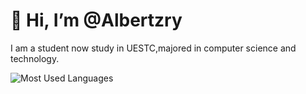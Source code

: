 # 👋 Hi, I’m @Albertzry
I am a student now study in UESTC,majored in computer science and technology.

![Most Used Languages](https://github-readme-stats.vercel.app/api/top-langs/?username=albertzry&theme=dark&layout=compact)

<!---
Albertzry/Albertzry is a ✨ special ✨ repository because its `README.md` (this file) appears on your GitHub profile.
You can click the Preview link to take a look at your changes.
--->

